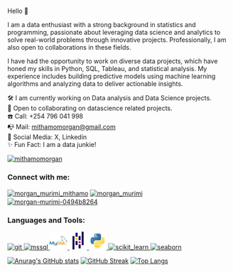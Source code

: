 Hello 👋

I am a data enthusiast with a strong background in statistics and programming, passionate about leveraging data science and analytics to solve real-world problems through innovative projects. Professionally, I am also open to collaborations in these fields.

I have had the opportunity to work on diverse data projects, which have honed my skills in Python, SQL, Tableau, and statistical analysis. My experience includes building predictive models using machine learning algorithms and analyzing data to deliver actionable insights.

🛠️ I am currently working on Data analysis and Data Science projects.</br>
🤝 Open to collaborating on datascience related projects.</br>
☎️ Call: +254 796 041 998</br>
📭 Mail: mithamomorgan@gmail.com</br>
💬 Social Media: X, Linkedin</br>
✨ Fun Fact: I am a data junkie!</br>

<p align="left"> <a href="https://github.com/ryo-ma/github-profile-trophy"><img src="https://github-profile-trophy.vercel.app/?username=mithamomorgan" alt="mithamomorgan" /></a> </p>

<h3 align="left">Connect with me:</h3>
<p align="left">
<a href="https://dev.to/morgan_murimi_mithamo" target="blank"><img align="center" src="https://raw.githubusercontent.com/rahuldkjain/github-profile-readme-generator/master/src/images/icons/Social/devto.svg" alt="morgan_murimi_mithamo" height="30" width="40" /></a>
<a href="https://twitter.com/morgan_murimi" target="blank"><img align="center" src="https://raw.githubusercontent.com/rahuldkjain/github-profile-readme-generator/master/src/images/icons/Social/twitter.svg" alt="morgan_murimi" height="30" width="40" /></a>
<a href="https://linkedin.com/in/morgan-murimi-0494b8264" target="blank"><img align="center" src="https://raw.githubusercontent.com/rahuldkjain/github-profile-readme-generator/master/src/images/icons/Social/linked-in-alt.svg" alt="morgan-murimi-0494b8264" height="30" width="40" /></a>
</p>

<h3 align="left">Languages and Tools:</h3>
<p align="left"> <a href="https://git-scm.com/" target="_blank" rel="noreferrer"> <img src="https://www.vectorlogo.zone/logos/git-scm/git-scm-icon.svg" alt="git" width="40" height="40"/> </a> <a href="https://www.microsoft.com/en-us/sql-server" target="_blank" rel="noreferrer"> <img src="https://www.svgrepo.com/show/303229/microsoft-sql-server-logo.svg" alt="mssql" width="40" height="40"/> </a> <a href="https://www.mysql.com/" target="_blank" rel="noreferrer"> <img src="https://raw.githubusercontent.com/devicons/devicon/master/icons/mysql/mysql-original-wordmark.svg" alt="mysql" width="40" height="40"/> </a> <a href="https://pandas.pydata.org/" target="_blank" rel="noreferrer"> <img src="https://raw.githubusercontent.com/devicons/devicon/2ae2a900d2f041da66e950e4d48052658d850630/icons/pandas/pandas-original.svg" alt="pandas" width="40" height="40"/> </a> <a href="https://www.python.org" target="_blank" rel="noreferrer"> <img src="https://raw.githubusercontent.com/devicons/devicon/master/icons/python/python-original.svg" alt="python" width="40" height="40"/> </a> <a href="https://scikit-learn.org/" target="_blank" rel="noreferrer"> <img src="https://upload.wikimedia.org/wikipedia/commons/0/05/Scikit_learn_logo_small.svg" alt="scikit_learn" width="40" height="40"/> </a> <a href="https://seaborn.pydata.org/" target="_blank" rel="noreferrer"> <img src="https://seaborn.pydata.org/_images/logo-mark-lightbg.svg" alt="seaborn" width="40" height="40"/> </a> </p>



[![Anurag's GitHub stats](https://github-readme-stats.vercel.app/api?username=MithamoMorgan&show_icons=true&theme=highcontrast)](https://github.com/MithamoMorgan/github-readme-stats&show_icons=true&theme=highcontrast)
[![GitHub Streak](https://github-readme-streak-stats-eight-delta.vercel.app?user=MithamoMorgan&theme=highcontrast)](https://git.io/streak-stats)
[![Top Langs](https://github-readme-stats.vercel.app/api/top-langs/?username=MithamoMorgan&theme=highcontrast)](https://github.com/MithamoMorgan/github-readme-stats&theme=highcontrast)

